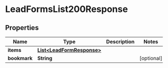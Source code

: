 

# LeadFormsList200Response

## Properties

Name | Type | Description | Notes
------------ | ------------- | ------------- | -------------
**items** | [**List&lt;LeadFormResponse&gt;**](LeadFormResponse.md) |  | 
**bookmark** | **String** |  |  [optional]




